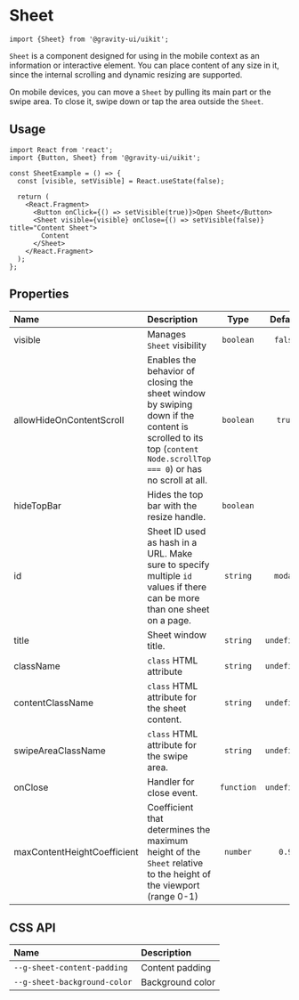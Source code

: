 <!--GITHUB_BLOCK-->

# Sheet

<!--/GITHUB_BLOCK-->

```tsx
import {Sheet} from '@gravity-ui/uikit';
```

`Sheet` is a component designed for using in the mobile context as an information or interactive element. You can place content of any size in it, since the internal scrolling and dynamic resizing are supported.

On mobile devices, you can move a `Sheet` by pulling its main part or the swipe area. To close it, swipe down or tap the area outside the `Sheet`.

## Usage

```tsx
import React from 'react';
import {Button, Sheet} from '@gravity-ui/uikit';

const SheetExample = () => {
  const [visible, setVisible] = React.useState(false);

  return (
    <React.Fragment>
      <Button onClick={() => setVisible(true)}>Open Sheet</Button>
      <Sheet visible={visible} onClose={() => setVisible(false)} title="Content Sheet">
        Content
      </Sheet>
    </React.Fragment>
  );
};
```

## Properties

| Name                        | Description                                                                                                                                                      |    Type    |   Default   |
| :-------------------------- | :--------------------------------------------------------------------------------------------------------------------------------------------------------------- | :--------: | :---------: |
| visible                     | Manages `Sheet` visibility                                                                                                                                       | `boolean`  |   `false`   |
| allowHideOnContentScroll    | Enables the behavior of closing the sheet window by swiping down if the content is scrolled to its top (`content Node.scrollTop === 0`) or has no scroll at all. | `boolean`  |   `true`    |
| hideTopBar                  | Hides the top bar with the resize handle.                                                                                                                        | `boolean`  |             |
| id                          | Sheet ID used as hash in a URL. Make sure to specify multiple `id` values if there can be more than one sheet on a page.                                         |  `string`  |   `modal`   |
| title                       | Sheet window title.                                                                                                                                              |  `string`  | `undefined` |
| className                   | `class` HTML attribute                                                                                                                                           |  `string`  | `undefined` |
| contentClassName            | `class` HTML attribute for the sheet content.                                                                                                                    |  `string`  | `undefined` |
| swipeAreaClassName          | `class` HTML attribute for the swipe area.                                                                                                                       |  `string`  | `undefined` |
| onClose                     | Handler for close event.                                                                                                                                         | `function` | `undefined` |
| maxContentHeightCoefficient | Coefficient that determines the maximum height of the `Sheet` relative to the height of the viewport (range 0-1)                                                 |  `number`  |    `0.9`    |

## CSS API

| Name                         | Description      |
| :--------------------------- | :--------------- |
| `--g-sheet-content-padding`  | Content padding  |
| `--g-sheet-background-color` | Background color |
